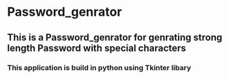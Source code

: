 # Password_genrator

## This is a Password_genrator for genrating strong length Password with special characters

### This application is build in python using Tkinter libary

